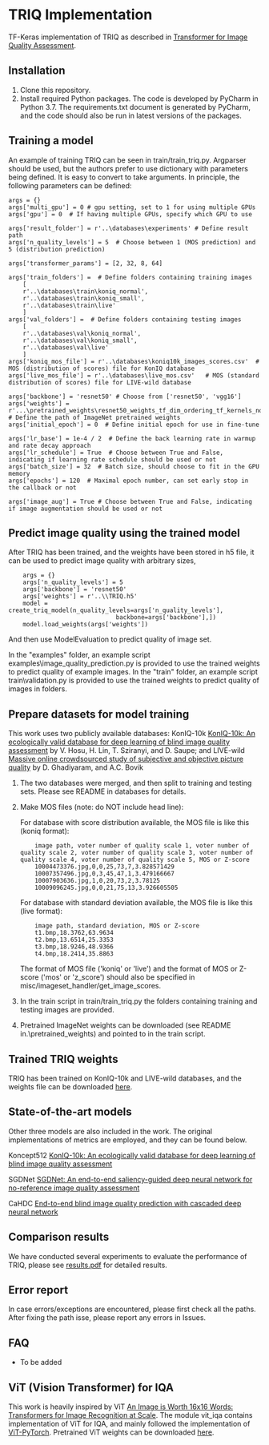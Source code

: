 # TRIQ Implementation

TF-Keras implementation of TRIQ as described in [Transformer for Image Quality Assessment](https://arxiv.org/abs/2101.01097v2).

## Installation

1) Clone this repository.
2) Install required Python packages. The code is developed by PyCharm in Python 3.7. The requirements.txt document is generated by PyCharm, and the code should also be run in latest versions of the packages.

## Training a model
An example of training TRIQ can be seen in train/train_triq.py.
Argparser should be used, but the authors prefer to use dictionary with parameters being defined. It is easy to convert to take arguments.
In principle, the following parameters can be defined:

    args = {}
    args['multi_gpu'] = 0 # gpu setting, set to 1 for using multiple GPUs
    args['gpu'] = 0  # If having multiple GPUs, specify which GPU to use

    args['result_folder'] = r'..\databases\experiments' # Define result path
    args['n_quality_levels'] = 5  # Choose between 1 (MOS prediction) and 5 (distribution prediction)

    args['transformer_params'] = [2, 32, 8, 64]

    args['train_folders'] =  # Define folders containing training images
        [
        r'..\databases\train\koniq_normal',
        r'..\databases\train\koniq_small',
        r'..\databases\train\live'
        ]
    args['val_folders'] =  # Define folders containing testing images
        [
        r'..\databases\val\koniq_normal',
        r'..\databases\val\koniq_small',
        r'..\databases\val\live'
        ]
    args['koniq_mos_file'] = r'..\databases\koniq10k_images_scores.csv'  # MOS (distribution of scores) file for KonIQ database
    args['live_mos_file'] = r'..\databases\live_mos.csv'   # MOS (standard distribution of scores) file for LIVE-wild database

    args['backbone'] = 'resnet50' # Choose from ['resnet50', 'vgg16']
    args['weights'] = r'...\pretrained_weights\resnet50_weights_tf_dim_ordering_tf_kernels_notop.h5'  # Define the path of ImageNet pretrained weights
    args['initial_epoch'] = 0  # Define initial epoch for use in fine-tune

    args['lr_base'] = 1e-4 / 2  # Define the back learning rate in warmup and rate decay approach
    args['lr_schedule'] = True  # Choose between True and False, indicating if learning rate schedule should be used or not
    args['batch_size'] = 32  # Batch size, should choose to fit in the GPU memory
    args['epochs'] = 120  # Maximal epoch number, can set early stop in the callback or not

    args['image_aug'] = True # Choose between True and False, indicating if image augmentation should be used or not

## Predict image quality using the trained model
After TRIQ has been trained, and the weights have been stored in h5 file, it can be used to predict image quality with arbitrary sizes,

```shell
    args = {}
    args['n_quality_levels'] = 5
    args['backbone'] = 'resnet50'
    args['weights'] = r'..\\TRIQ.h5'
    model = create_triq_model(n_quality_levels=args['n_quality_levels'],
                              backbone=args['backbone'],])
    model.load_weights(args['weights'])
```
And then use ModelEvaluation to predict quality of image set.

In the "examples" folder, an example script examples\image_quality_prediction.py is provided to use the trained weights to predict quality of example images.
In the "train" folder, an example script train\validation.py is provided to use the trained weights to predict quality of images in folders.

## Prepare datasets for model training
This work uses two publicly available databases: KonIQ-10k [KonIQ-10k: An ecologically valid database for deep learning of blind image quality assessment](https://ieeexplore.ieee.org/document/8968750) by V. Hosu, H. Lin, T. Sziranyi, and D. Saupe;
 and LIVE-wild [Massive online crowdsourced study of subjective and objective picture quality](https://ieeexplore.ieee.org/document/7327186) by D. Ghadiyaram, and A.C. Bovik

1) The two databases were merged, and then split to training and testing sets. Please see README in databases for details.
2) Make MOS files (note: do NOT include head line):

    For database with score distribution available, the MOS file is like this (koniq format):
    ```
        image path, voter number of quality scale 1, voter number of quality scale 2, voter number of quality scale 3, voter number of quality scale 4, voter number of quality scale 5, MOS or Z-score
        10004473376.jpg,0,0,25,73,7,3.828571429
        10007357496.jpg,0,3,45,47,1,3.479166667
        10007903636.jpg,1,0,20,73,2,3.78125
        10009096245.jpg,0,0,21,75,13,3.926605505
    ```

    For database with standard deviation available, the MOS file is like this (live format):
    ```
        image path, standard deviation, MOS or Z-score
        t1.bmp,18.3762,63.9634
        t2.bmp,13.6514,25.3353
        t3.bmp,18.9246,48.9366
        t4.bmp,18.2414,35.8863
    ```

    The format of MOS file ('koniq' or 'live') and the format of MOS or Z-score ('mos' or 'z_score') should also be specified in misc/imageset_handler/get_image_scores.
3) In the train script in train/train_triq.py the folders containing training and testing images are provided.
4) Pretrained ImageNet weights can be downloaded (see README in.\pretrained_weights) and pointed to in the train script.

## Trained TRIQ weights
TRIQ has been trained on KonIQ-10k and LIVE-wild databases, and the weights file can be downloaded [here](https://drive.google.com/file/d/10GSuXCw71g8VQnkI2AfD2z7y3XaY0Yvy/view?usp=sharing).

## State-of-the-art models
Other three models are also included in the work. The original implementations of metrics are employed, and they can be found below.

Koncept512 [KonIQ-10k: An ecologically valid database for deep learning of blind image quality assessment](https://github.com/subpic/koniq)

SGDNet [SGDNet: An end-to-end saliency-guided deep neural network for no-reference image quality assessment](https://github.com/ysyscool/SGDNet)

CaHDC [End-to-end blind image quality prediction with cascaded deep neural network](https://web.xidian.edu.cn/wjj/files/20190620_152557.zip)

## Comparison results
We have conducted several experiments to evaluate the performance of TRIQ, please see [results.pdf](results.pdf) for detailed results.

## Error report
In case errors/exceptions are encountered, please first check all the paths. After fixing the path isse, please report any errors in Issues.

## FAQ
* To be added


## ViT (Vision Transformer) for IQA
This work is heavily inspired by ViT [An Image is Worth 16x16 Words: Transformers for Image Recognition at Scale](https://arxiv.org/abs/2010.11929). 
The module vit_iqa contains implementation of ViT for IQA, and mainly followed the implementation of [ViT-PyTorch](https://github.com/jeonsworld/ViT-pytorch).
Pretrained ViT weights can be downloaded [here](https://github.com/google-research/vision_transformer).
